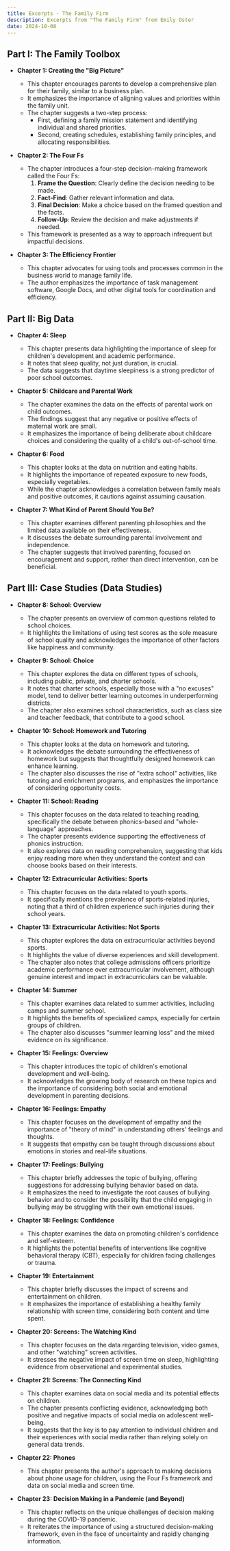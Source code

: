 ```yaml
---
title: Excerpts - The Family Firm
description: Excerpts from "The Family Firm" from Emily Oster
date: 2024-10-08
---
```


## Part I: The Family Toolbox 

*   **Chapter 1: Creating the "Big Picture"**
    *   This chapter encourages parents to develop a comprehensive plan for their family, similar to a business plan.
    *   It emphasizes the importance of aligning values and priorities within the family unit.
    *   The chapter suggests a two-step process:
        *   First, defining a family mission statement and identifying individual and shared priorities.
        *   Second, creating schedules, establishing family principles, and allocating responsibilities.

*   **Chapter 2: The Four Fs**
    *   The chapter introduces a four-step decision-making framework called the Four Fs:
        1.  **Frame the Question**: Clearly define the decision needing to be made.
        2.  **Fact-Find**: Gather relevant information and data.
        3.  **Final Decision**: Make a choice based on the framed question and the facts.
        4.  **Follow-Up**: Review the decision and make adjustments if needed.
    *   This framework is presented as a way to approach infrequent but impactful decisions.

*   **Chapter 3: The Efficiency Frontier**
    *   This chapter advocates for using tools and processes common in the business world to manage family life.
    *   The author emphasizes the importance of task management software, Google Docs, and other digital tools for coordination and efficiency.

## Part II: Big Data

*   **Chapter 4: Sleep** 
    *   This chapter presents data highlighting the importance of sleep for children's development and academic performance.
    *   It notes that sleep quality, not just duration, is crucial.
    *   The data suggests that daytime sleepiness is a strong predictor of poor school outcomes.

*   **Chapter 5: Childcare and Parental Work**
    *   The chapter examines the data on the effects of parental work on child outcomes. 
    *   The findings suggest that any negative or positive effects of maternal work are small.
    *   It emphasizes the importance of being deliberate about childcare choices and considering the quality of a child's out-of-school time. 

*   **Chapter 6: Food**
    *   This chapter looks at the data on nutrition and eating habits. 
    *   It highlights the importance of repeated exposure to new foods, especially vegetables.
    *   While the chapter acknowledges a correlation between family meals and positive outcomes, it cautions against assuming causation.

*   **Chapter 7: What Kind of Parent Should You Be?**
    *   This chapter examines different parenting philosophies and the limited data available on their effectiveness.
    *   It discusses the debate surrounding parental involvement and independence. 
    *   The chapter suggests that involved parenting, focused on encouragement and support, rather than direct intervention, can be beneficial.

## Part III: Case Studies (Data Studies)

*   **Chapter 8: School: Overview**
    *   The chapter presents an overview of common questions related to school choices.
    *   It highlights the limitations of using test scores as the sole measure of school quality and acknowledges the importance of other factors like happiness and community. 

*   **Chapter 9: School: Choice**
    *   This chapter explores the data on different types of schools, including public, private, and charter schools. 
    *   It notes that charter schools, especially those with a "no excuses" model, tend to deliver better learning outcomes in underperforming districts. 
    *   The chapter also examines school characteristics, such as class size and teacher feedback, that contribute to a good school.

*   **Chapter 10: School: Homework and Tutoring**
    *   This chapter looks at the data on homework and tutoring.
    *   It acknowledges the debate surrounding the effectiveness of homework but suggests that thoughtfully designed homework can enhance learning.
    *   The chapter also discusses the rise of "extra school" activities, like tutoring and enrichment programs, and emphasizes the importance of considering opportunity costs.

*   **Chapter 11: School: Reading** 
    *   This chapter focuses on the data related to teaching reading, specifically the debate between phonics-based and "whole-language" approaches.
    *   The chapter presents evidence supporting the effectiveness of phonics instruction.
    *   It also explores data on reading comprehension, suggesting that kids enjoy reading more when they understand the context and can choose books based on their interests.

*   **Chapter 12: Extracurricular Activities: Sports**
    *   This chapter focuses on the data related to youth sports.
    *   It specifically mentions the prevalence of sports-related injuries, noting that a third of children experience such injuries during their school years.

*   **Chapter 13: Extracurricular Activities: Not Sports** 
    *   This chapter explores the data on extracurricular activities beyond sports.
    *   It highlights the value of diverse experiences and skill development.
    *   The chapter also notes that college admissions officers prioritize academic performance over extracurricular involvement, although genuine interest and impact in extracurriculars can be valuable. 

*   **Chapter 14: Summer** 
    *   This chapter examines data related to summer activities, including camps and summer school. 
    *   It highlights the benefits of specialized camps, especially for certain groups of children. 
    *   The chapter also discusses "summer learning loss" and the mixed evidence on its significance.

*   **Chapter 15: Feelings: Overview**
    *   This chapter introduces the topic of children's emotional development and well-being.
    *   It acknowledges the growing body of research on these topics and the importance of considering both social and emotional development in parenting decisions.

*   **Chapter 16: Feelings: Empathy**
    *   This chapter focuses on the development of empathy and the importance of "theory of mind" in understanding others' feelings and thoughts. 
    *   It suggests that empathy can be taught through discussions about emotions in stories and real-life situations. 

*   **Chapter 17: Feelings: Bullying**
    *   This chapter briefly addresses the topic of bullying, offering suggestions for addressing bullying behavior based on data.
    *   It emphasizes the need to investigate the root causes of bullying behavior and to consider the possibility that the child engaging in bullying may be struggling with their own emotional issues. 

*   **Chapter 18: Feelings: Confidence**
    *   This chapter examines the data on promoting children's confidence and self-esteem. 
    *   It highlights the potential benefits of interventions like cognitive behavioral therapy (CBT), especially for children facing challenges or trauma. 

*   **Chapter 19: Entertainment**
    *   This chapter briefly discusses the impact of screens and entertainment on children.
    *   It emphasizes the importance of establishing a healthy family relationship with screen time, considering both content and time spent.

*   **Chapter 20: Screens: The Watching Kind**
    *   This chapter focuses on the data regarding television, video games, and other "watching" screen activities. 
    *   It stresses the negative impact of screen time on sleep, highlighting evidence from observational and experimental studies. 

*   **Chapter 21: Screens: The Connecting Kind**
    *   This chapter examines data on social media and its potential effects on children.
    *   The chapter presents conflicting evidence, acknowledging both positive and negative impacts of social media on adolescent well-being.
    *   It suggests that the key is to pay attention to individual children and their experiences with social media rather than relying solely on general data trends.

*   **Chapter 22: Phones**
    *   This chapter presents the author's approach to making decisions about phone usage for children, using the Four Fs framework and data on social media and screen time. 

*   **Chapter 23: Decision Making in a Pandemic (and Beyond)**
    *   This chapter reflects on the unique challenges of decision making during the COVID-19 pandemic.
    *   It reiterates the importance of using a structured decision-making framework, even in the face of uncertainty and rapidly changing information.
